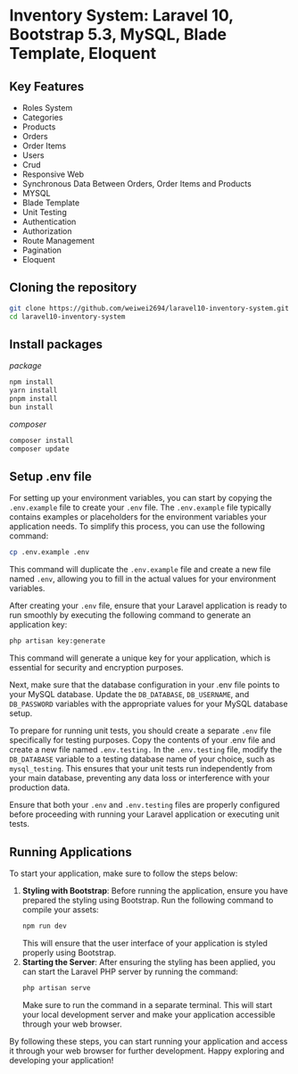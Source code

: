 # Inventory System: Laravel 10, Bootstrap 5.3, MySQL, Blade Template, Eloquent

## Key Features

-   Roles System
-   Categories
-   Products
-   Orders
-   Order Items
-   Users
-   Crud
-   Responsive Web
-   Synchronous Data Between Orders, Order Items and Products
-   MYSQL
-   Blade Template
-   Unit Testing
-   Authentication
-   Authorization
-   Route Management
-   Pagination
-   Eloquent

## Cloning the repository

```bash
git clone https://github.com/weiwei2694/laravel10-inventory-system.git
cd laravel10-inventory-system
```

## Install packages

_package_

```bash
npm install
yarn install
pnpm install
bun install
```

_composer_

```bash
composer install
composer update
```

## Setup .env file

For setting up your environment variables, you can start by copying the `.env.example` file to create your `.env` file. The `.env.example` file typically contains examples or placeholders for the environment variables your application needs. To simplify this process, you can use the following command:

```bash
cp .env.example .env
```

This command will duplicate the `.env.example` file and create a new file named `.env`, allowing you to fill in the actual values for your environment variables.

After creating your `.env` file, ensure that your Laravel application is ready to run smoothly by executing the following command to generate an application key:

```bash
php artisan key:generate
```

This command will generate a unique key for your application, which is essential for security and encryption purposes.

Next, make sure that the database configuration in your .env file points to your MySQL database. Update the `DB_DATABASE`, `DB_USERNAME`, and `DB_PASSWORD` variables with the appropriate values for your MySQL database setup.

To prepare for running unit tests, you should create a separate `.env` file specifically for testing purposes. Copy the contents of your .env file and create a new file named `.env.testing.` In the `.env.testing` file, modify the `DB_DATABASE` variable to a testing database name of your choice, such as `mysql_testing`. This ensures that your unit tests run independently from your main database, preventing any data loss or interference with your production data.

Ensure that both your `.env` and `.env.testing` files are properly configured before proceeding with running your Laravel application or executing unit tests.

## Running Applications

To start your application, make sure to follow the steps below:

1. **Styling with Bootstrap**: Before running the application, ensure you have prepared the styling using Bootstrap. Run the following command to compile your assets:
    ```bash
    npm run dev
    ```
    This will ensure that the user interface of your application is styled properly using Bootstrap.
2. **Starting the Server**: After ensuring the styling has been applied, you can start the Laravel PHP server by running the command:
    ```bash
    php artisan serve
    ```
    Make sure to run the command in a separate terminal. This will start your local development server and make your application accessible through your web browser.

By following these steps, you can start running your application and access it through your web browser for further development. Happy exploring and developing your application!
